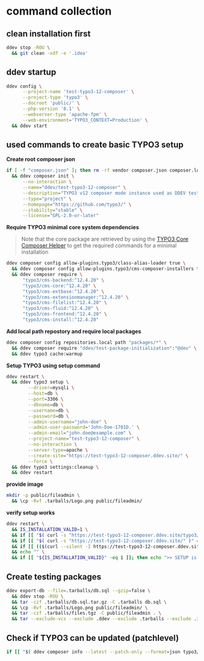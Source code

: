 command collection
==================

clean installation first
------------------------

```bash
ddev stop -ROU \
  && git clean -xdf -e '.idea'
```

ddev startup
------------

```bash
ddev config \
      --project-name 'test-typo3-12-composer' \
      --project-type 'typo3' \
      --docroot 'public/' \
      --php-version '8.1' \
      --webserver-type 'apache-fpm' \
      --web-environment='TYPO3_CONTEXT=Production' \
  && ddev start
```

used commands to create basic TYPO3 setup
-----------------------------------------

**Create root composer json**

```bash
if [ -f "composer.json" ]; then rm -rf vendor composer.json composer.lock; fi \
  && ddev composer init \
      --no-interaction \
      --name="ddev/test-typo3-12-composer" \
      --description="TYPO3 v12 composer mode instance used as DDEV testpackage" \
      --type="project" \
      --homepage="https://github.com/typo3/" \
      --stability="stable" \
      --license="GPL-2.0-or-later"
```

**Require TYPO3 minimal core system dependencies**

> Note that the core package are retrieved by using the
> [TYPO3 Core Composer Helper](https://get.typo3.org/misc/composer/helper)
> to get the required commands for a minimal installation

```bash
ddev composer config allow-plugins.typo3/class-alias-loader true \
  && ddev composer config allow-plugins.typo3/cms-composer-installers true \
  && ddev composer require \
      "typo3/cms-backend:^12.4.20" \
      "typo3/cms-core:^12.4.20" \
      "typo3/cms-extbase:^12.4.20" \
      "typo3/cms-extensionmanager:^12.4.20" \
      "typo3/cms-filelist:^12.4.20" \
      "typo3/cms-fluid:^12.4.20" \
      "typo3/cms-frontend:^12.4.20" \
      "typo3/cms-install:^12.4.20"
```

**Add local path repostory and require local packages**

```bash
ddev composer config repositories.local path "packages/*" \
  && ddev composer require "ddev/test-package-initialization":"@dev" \
  && ddev typo3 cache:warmup
```

**Setup TYPO3 using setup command**

```bash
ddev restart \
  && ddev typo3 setup \
        --driver=mysqli \
        --host=db \
        --port=3306 \
        --dbname=db \
        --username=db \
        --password=db \
        --admin-username="john-doe" \
        --admin-user-password='John-Doe-1701D.' \
        --admin-email="john.doe@example.com" \
        --project-name="test-typo3-12-composer" \
        --no-interaction \
        --server-type=apache \
        --create-site="https://test-typo3-12-composer.ddev.site/" \
        --force \
  && ddev typo3 settings:cleanup \
  && ddev restart
```

**provide image**

```bash
mkdir -p public/fileadmin \
  && \cp -Rvf .tarballs/Logo.png public/fileadmin/ 
```

**verify setup works**

```bash
ddev restart \
  && IS_INSTALLATION_VALID=1 \
  && if [[ "$( curl -s "https://test-typo3-12-composer.ddev.site/typo3/" )" == *"Forgot your password"* ]]; then echo ">> BACKEND.: ok 🤩";  else echo ">> BACKEND.: failed 🥵" ; IS_INSTALLATION_VALID=0 ; fi \
  && if [[ "$( curl -s "https://test-typo3-12-composer.ddev.site/" )" == *"Welcome to a default website made with"* ]]; then echo ">> FRONTEND: ok 🤩 ";  else echo ">> FRONTEND: failed 🥵" ; IS_INSTALLATION_VALID=0 ; fi \
  && if [[ (($(curl --silent -I https://test-typo3-12-composer.ddev.site/fileadmin/Logo.png | grep -E "^HTTP" | awk -F " " '{print $2}') == 200)) ]]; then echo ">> IMAGE...: ok 🤩"; else echo ">> IMAGE...: failed 🥵" ; IS_INSTALLATION_VALID=0 ; fi \
  && echo "" \
  && if [[ "${IS_INSTALLATION_VALID}" -eq 1 ]]; then echo ">> SETUP is valid 🤩"; else echo ">> SETUP is invalid 🥵"; fi
```

Create testing packages
-----------------------

```bash
ddev export-db --file=.tarballs/db.sql --gzip=false \
  && ddev stop -ROU \
  && tar -czf .tarballs/db.sql.tar.gz -C .tarballs db.sql \
  && \cp -Rvf .tarballs/Logo.png public/fileadmin/ \
  && tar -czf .tarballs/files.tgz -C public/fileadmin . \
  && tar --exclude-vcs --exclude .ddev --exclude .tarballs --exclude .idea -czf .tarballs/source.tgz .  
```

Check if TYPO3 can be updated (patchlevel)
------------------------------------------

```bash
if [[ "$( ddev composer info --latest --patch-only --format=json typo3/cms-core | jq "if .versions[0] < .latest then "1" else "1" end" )" -eq 1 ]]; then echo "UPDATE_VERSION: $( ddev composer info --latest --patch-only --format=json typo3/cms-core | jq ".latest" )"; fi
```